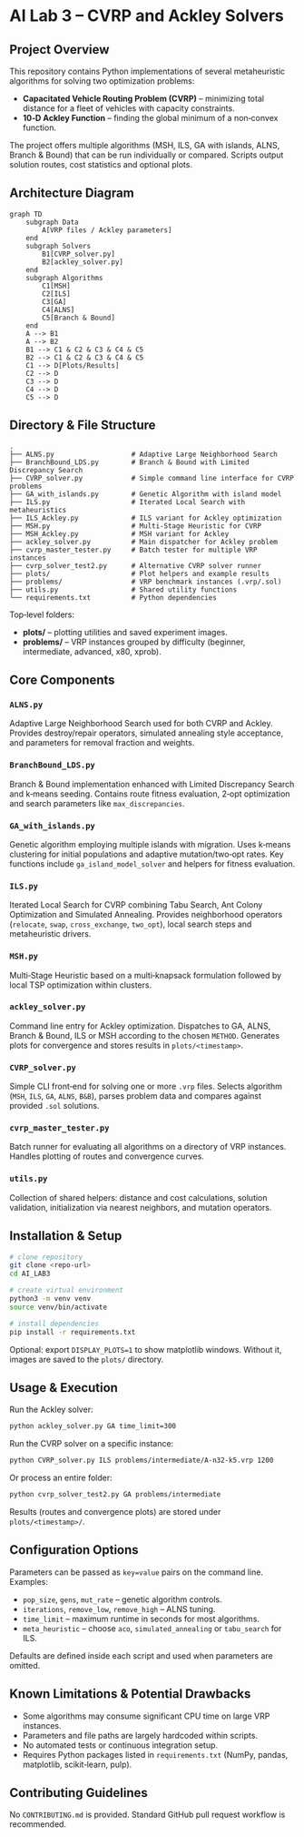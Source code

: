 # AI Lab 3 – CVRP and Ackley Solvers

## Project Overview
This repository contains Python implementations of several metaheuristic algorithms for solving two optimization problems:

* **Capacitated Vehicle Routing Problem (CVRP)** – minimizing total distance for a fleet of vehicles with capacity constraints.
* **10‑D Ackley Function** – finding the global minimum of a non‑convex function.

The project offers multiple algorithms (MSH, ILS, GA with islands, ALNS, Branch & Bound) that can be run individually or compared. Scripts output solution routes, cost statistics and optional plots.

## Architecture Diagram
```mermaid
graph TD
    subgraph Data
        A[VRP files / Ackley parameters]
    end
    subgraph Solvers
        B1[CVRP_solver.py]
        B2[ackley_solver.py]
    end
    subgraph Algorithms
        C1[MSH]
        C2[ILS]
        C3[GA]
        C4[ALNS]
        C5[Branch & Bound]
    end
    A --> B1
    A --> B2
    B1 --> C1 & C2 & C3 & C4 & C5
    B2 --> C1 & C2 & C3 & C4 & C5
    C1 --> D[Plots/Results]
    C2 --> D
    C3 --> D
    C4 --> D
    C5 --> D
```

## Directory & File Structure
```
.
├── ALNS.py                   # Adaptive Large Neighborhood Search
├── BranchBound_LDS.py        # Branch & Bound with Limited Discrepancy Search
├── CVRP_solver.py            # Simple command line interface for CVRP problems
├── GA_with_islands.py        # Genetic Algorithm with island model
├── ILS.py                    # Iterated Local Search with metaheuristics
├── ILS_Ackley.py             # ILS variant for Ackley optimization
├── MSH.py                    # Multi‑Stage Heuristic for CVRP
├── MSH_Ackley.py             # MSH variant for Ackley
├── ackley_solver.py          # Main dispatcher for Ackley problem
├── cvrp_master_tester.py     # Batch tester for multiple VRP instances
├── cvrp_solver_test2.py      # Alternative CVRP solver runner
├── plots/                    # Plot helpers and example results
├── problems/                 # VRP benchmark instances (.vrp/.sol)
├── utils.py                  # Shared utility functions
└── requirements.txt          # Python dependencies
```
Top‑level folders:
* **plots/** – plotting utilities and saved experiment images.
* **problems/** – VRP instances grouped by difficulty (beginner, intermediate, advanced, x80, xprob).

## Core Components
### `ALNS.py`
Adaptive Large Neighborhood Search used for both CVRP and Ackley. Provides destroy/repair operators, simulated annealing style acceptance, and parameters for removal fraction and weights.

### `BranchBound_LDS.py`
Branch & Bound implementation enhanced with Limited Discrepancy Search and k‑means seeding. Contains route fitness evaluation, 2‑opt optimization and search parameters like `max_discrepancies`.

### `GA_with_islands.py`
Genetic algorithm employing multiple islands with migration. Uses k‑means clustering for initial populations and adaptive mutation/two‑opt rates. Key functions include `ga_island_model_solver` and helpers for fitness evaluation.

### `ILS.py`
Iterated Local Search for CVRP combining Tabu Search, Ant Colony Optimization and Simulated Annealing. Provides neighborhood operators (`relocate`, `swap`, `cross_exchange`, `two_opt`), local search steps and metaheuristic drivers.

### `MSH.py`
Multi‑Stage Heuristic based on a multi‑knapsack formulation followed by local TSP optimization within clusters.

### `ackley_solver.py`
Command line entry for Ackley optimization. Dispatches to GA, ALNS, Branch & Bound, ILS or MSH according to the chosen `METHOD`. Generates plots for convergence and stores results in `plots/<timestamp>`.

### `CVRP_solver.py`
Simple CLI front‑end for solving one or more `.vrp` files. Selects algorithm (`MSH`, `ILS`, `GA`, `ALNS`, `B&B`), parses problem data and compares against provided `.sol` solutions.

### `cvrp_master_tester.py`
Batch runner for evaluating all algorithms on a directory of VRP instances. Handles plotting of routes and convergence curves.

### `utils.py`
Collection of shared helpers: distance and cost calculations, solution validation, initialization via nearest neighbors, and mutation operators.

## Installation & Setup
```bash
# clone repository
git clone <repo-url>
cd AI_LAB3

# create virtual environment
python3 -m venv venv
source venv/bin/activate

# install dependencies
pip install -r requirements.txt
```
Optional: export `DISPLAY_PLOTS=1` to show matplotlib windows. Without it, images are saved to the `plots/` directory.

## Usage & Execution
Run the Ackley solver:
```bash
python ackley_solver.py GA time_limit=300
```
Run the CVRP solver on a specific instance:
```bash
python CVRP_solver.py ILS problems/intermediate/A-n32-k5.vrp 1200
```
Or process an entire folder:
```bash
python cvrp_solver_test2.py GA problems/intermediate
```
Results (routes and convergence plots) are stored under `plots/<timestamp>/`.

## Configuration Options
Parameters can be passed as `key=value` pairs on the command line. Examples:

* `pop_size`, `gens`, `mut_rate` – genetic algorithm controls.
* `iterations`, `remove_low`, `remove_high` – ALNS tuning.
* `time_limit` – maximum runtime in seconds for most algorithms.
* `meta_heuristic` – choose `aco`, `simulated_annealing` or `tabu_search` for ILS.

Defaults are defined inside each script and used when parameters are omitted.

## Known Limitations & Potential Drawbacks

* Some algorithms may consume significant CPU time on large VRP instances.
* Parameters and file paths are largely hardcoded within scripts.
* No automated tests or continuous integration setup.
* Requires Python packages listed in `requirements.txt` (NumPy, pandas, matplotlib, scikit‑learn, pulp).

## Contributing Guidelines
No `CONTRIBUTING.md` is provided. Standard GitHub pull request workflow is recommended.
